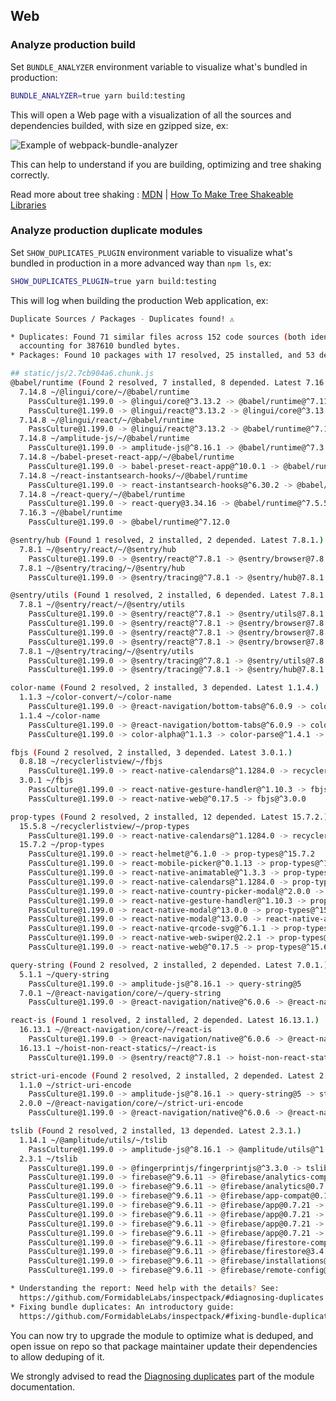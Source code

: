## Web

### Analyze production build

Set `BUNDLE_ANALYZER` environment variable to visualize what's bundled in production:

```bash
BUNDLE_ANALYZER=true yarn build:testing
```

This will open a Web page with a visualization of all the sources and dependencies builded, with size en gzipped size, ex:

![Example of webpack-bundle-analyzer](https://user-images.githubusercontent.com/77674046/182584538-e0554a55-5f8f-4282-b3a2-aebfce5ec9d6.png)

This can help to understand if you are building, optimizing and tree shaking correctly.

Read more about tree shaking : [MDN](https://developer.mozilla.org/en-US/docs/Glossary/Tree_shaking) | [How To Make Tree Shakeable Libraries](https://blog.theodo.com/2021/04/library-tree-shaking/)

### Analyze production duplicate modules

Set `SHOW_DUPLICATES_PLUGIN` environment variable to visualize what's bundled in production in a more advanced way than `npm ls`, ex:

```bash
SHOW_DUPLICATES_PLUGIN=true yarn build:testing
```

This will log when building the production Web application, ex:

```bash
Duplicate Sources / Packages - Duplicates found! ⚠️

* Duplicates: Found 71 similar files across 152 code sources (both identical + similar)
  accounting for 387610 bundled bytes.
* Packages: Found 10 packages with 17 resolved, 25 installed, and 53 depended versions.

## static/js/2.7cb904a6.chunk.js
@babel/runtime (Found 2 resolved, 7 installed, 8 depended. Latest 7.16.3.)
  7.14.8 ~/@lingui/core/~/@babel/runtime
    PassCulture@1.199.0 -> @lingui/core@^3.13.2 -> @babel/runtime@^7.11.2
    PassCulture@1.199.0 -> @lingui/react@^3.13.2 -> @lingui/core@^3.13.2 -> @babel/runtime@^7.11.2
  7.14.8 ~/@lingui/react/~/@babel/runtime
    PassCulture@1.199.0 -> @lingui/react@^3.13.2 -> @babel/runtime@^7.11.2
  7.14.8 ~/amplitude-js/~/@babel/runtime
    PassCulture@1.199.0 -> amplitude-js@^8.16.1 -> @babel/runtime@^7.3.4
  7.14.8 ~/babel-preset-react-app/~/@babel/runtime
    PassCulture@1.199.0 -> babel-preset-react-app@^10.0.1 -> @babel/runtime@^7.16.3
  7.14.8 ~/react-instantsearch-hooks/~/@babel/runtime
    PassCulture@1.199.0 -> react-instantsearch-hooks@^6.30.2 -> @babel/runtime@^7.1.2
  7.14.8 ~/react-query/~/@babel/runtime
    PassCulture@1.199.0 -> react-query@3.34.16 -> @babel/runtime@^7.5.5
  7.16.3 ~/@babel/runtime
    PassCulture@1.199.0 -> @babel/runtime@^7.12.0

@sentry/hub (Found 1 resolved, 2 installed, 2 depended. Latest 7.8.1.)
  7.8.1 ~/@sentry/react/~/@sentry/hub
    PassCulture@1.199.0 -> @sentry/react@^7.8.1 -> @sentry/browser@7.8.1 -> @sentry/core@7.8.1 -> @sentry/hub@7.8.1
  7.8.1 ~/@sentry/tracing/~/@sentry/hub
    PassCulture@1.199.0 -> @sentry/tracing@^7.8.1 -> @sentry/hub@7.8.1

@sentry/utils (Found 1 resolved, 2 installed, 6 depended. Latest 7.8.1.)
  7.8.1 ~/@sentry/react/~/@sentry/utils
    PassCulture@1.199.0 -> @sentry/react@^7.8.1 -> @sentry/utils@7.8.1
    PassCulture@1.199.0 -> @sentry/react@^7.8.1 -> @sentry/browser@7.8.1 -> @sentry/utils@7.8.1
    PassCulture@1.199.0 -> @sentry/react@^7.8.1 -> @sentry/browser@7.8.1 -> @sentry/core@7.8.1 -> @sentry/utils@7.8.1
    PassCulture@1.199.0 -> @sentry/react@^7.8.1 -> @sentry/browser@7.8.1 -> @sentry/core@7.8.1 -> @sentry/hub@7.8.1 -> @sentry/utils@7.8.1
  7.8.1 ~/@sentry/tracing/~/@sentry/utils
    PassCulture@1.199.0 -> @sentry/tracing@^7.8.1 -> @sentry/utils@7.8.1
    PassCulture@1.199.0 -> @sentry/tracing@^7.8.1 -> @sentry/hub@7.8.1 -> @sentry/utils@7.8.1

color-name (Found 2 resolved, 2 installed, 3 depended. Latest 1.1.4.)
  1.1.3 ~/color-convert/~/color-name
    PassCulture@1.199.0 -> @react-navigation/bottom-tabs@^6.0.9 -> color@^3.1.3 -> color-convert@^1.9.3 -> color-name@1.1.3
  1.1.4 ~/color-name
    PassCulture@1.199.0 -> @react-navigation/bottom-tabs@^6.0.9 -> color@^3.1.3 -> color-string@^1.6.0 -> color-name@^1.0.0
    PassCulture@1.199.0 -> color-alpha@^1.1.3 -> color-parse@^1.4.1 -> color-name@^1.0.0

fbjs (Found 2 resolved, 2 installed, 3 depended. Latest 3.0.1.)
  0.8.18 ~/recyclerlistview/~/fbjs
    PassCulture@1.199.0 -> react-native-calendars@^1.1284.0 -> recyclerlistview@^3.0.5 -> prop-types@15.5.8 -> fbjs@^0.8.9
  3.0.1 ~/fbjs
    PassCulture@1.199.0 -> react-native-gesture-handler@^1.10.3 -> fbjs@^3.0.0
    PassCulture@1.199.0 -> react-native-web@^0.17.5 -> fbjs@^3.0.0

prop-types (Found 2 resolved, 2 installed, 12 depended. Latest 15.7.2.)
  15.5.8 ~/recyclerlistview/~/prop-types
    PassCulture@1.199.0 -> react-native-calendars@^1.1284.0 -> recyclerlistview@^3.0.5 -> prop-types@15.5.8
  15.7.2 ~/prop-types
    PassCulture@1.199.0 -> react-helmet@^6.1.0 -> prop-types@^15.7.2
    PassCulture@1.199.0 -> react-mobile-picker@^0.1.13 -> prop-types@^15.6.0
    PassCulture@1.199.0 -> react-native-animatable@^1.3.3 -> prop-types@^15.7.2
    PassCulture@1.199.0 -> react-native-calendars@^1.1284.0 -> prop-types@^15.5.10
    PassCulture@1.199.0 -> react-native-country-picker-modal@^2.0.0 -> prop-types@15.7.2
    PassCulture@1.199.0 -> react-native-gesture-handler@^1.10.3 -> prop-types@^15.7.2
    PassCulture@1.199.0 -> react-native-modal@^13.0.0 -> prop-types@^15.6.2
    PassCulture@1.199.0 -> react-native-modal@^13.0.0 -> react-native-animatable@1.3.3 -> prop-types@^15.7.2
    PassCulture@1.199.0 -> react-native-qrcode-svg@^6.1.1 -> prop-types@^15.7.2
    PassCulture@1.199.0 -> react-native-web-swiper@2.2.1 -> prop-types@^15.6.2
    PassCulture@1.199.0 -> react-native-web@^0.17.5 -> prop-types@^15.6.0

query-string (Found 2 resolved, 2 installed, 2 depended. Latest 7.0.1.)
  5.1.1 ~/query-string
    PassCulture@1.199.0 -> amplitude-js@^8.16.1 -> query-string@5
  7.0.1 ~/@react-navigation/core/~/query-string
    PassCulture@1.199.0 -> @react-navigation/native@^6.0.6 -> @react-navigation/core@^6.1.0 -> query-string@^7.0.0

react-is (Found 1 resolved, 2 installed, 2 depended. Latest 16.13.1.)
  16.13.1 ~/@react-navigation/core/~/react-is
    PassCulture@1.199.0 -> @react-navigation/native@^6.0.6 -> @react-navigation/core@^6.1.0 -> react-is@^16.13.0
  16.13.1 ~/hoist-non-react-statics/~/react-is
    PassCulture@1.199.0 -> @sentry/react@^7.8.1 -> hoist-non-react-statics@^3.3.2 -> react-is@^16.7.0

strict-uri-encode (Found 2 resolved, 2 installed, 2 depended. Latest 2.0.0.)
  1.1.0 ~/strict-uri-encode
    PassCulture@1.199.0 -> amplitude-js@^8.16.1 -> query-string@5 -> strict-uri-encode@^1.0.0
  2.0.0 ~/@react-navigation/core/~/strict-uri-encode
    PassCulture@1.199.0 -> @react-navigation/native@^6.0.6 -> @react-navigation/core@^6.1.0 -> query-string@^7.0.0 -> strict-uri-encode@^2.0.0

tslib (Found 2 resolved, 2 installed, 13 depended. Latest 2.3.1.)
  1.14.1 ~/@amplitude/utils/~/tslib
    PassCulture@1.199.0 -> amplitude-js@^8.16.1 -> @amplitude/utils@^1.0.5 -> tslib@^1.9.3
  2.3.1 ~/tslib
    PassCulture@1.199.0 -> @fingerprintjs/fingerprintjs@^3.3.0 -> tslib@^2.0.1
    PassCulture@1.199.0 -> firebase@^9.6.11 -> @firebase/analytics-compat@0.1.9 -> tslib@^2.1.0
    PassCulture@1.199.0 -> firebase@^9.6.11 -> @firebase/analytics@0.7.8 -> tslib@^2.1.0
    PassCulture@1.199.0 -> firebase@^9.6.11 -> @firebase/app-compat@0.1.22 -> tslib@^2.1.0
    PassCulture@1.199.0 -> firebase@^9.6.11 -> @firebase/app@0.7.21 -> tslib@^2.1.0
    PassCulture@1.199.0 -> firebase@^9.6.11 -> @firebase/app@0.7.21 -> @firebase/component@0.5.13 -> tslib@^2.1.0
    PassCulture@1.199.0 -> firebase@^9.6.11 -> @firebase/app@0.7.21 -> @firebase/logger@0.3.2 -> tslib@^2.1.0
    PassCulture@1.199.0 -> firebase@^9.6.11 -> @firebase/app@0.7.21 -> @firebase/util@1.5.2 -> tslib@^2.1.0
    PassCulture@1.199.0 -> firebase@^9.6.11 -> @firebase/firestore-compat@0.1.17 -> tslib@^2.1.0
    PassCulture@1.199.0 -> firebase@^9.6.11 -> @firebase/firestore@3.4.8 -> tslib@^2.1.0
    PassCulture@1.199.0 -> firebase@^9.6.11 -> @firebase/installations@0.5.8 -> tslib@^2.1.0
    PassCulture@1.199.0 -> firebase@^9.6.11 -> @firebase/remote-config@0.3.7 -> tslib@^2.1.0

* Understanding the report: Need help with the details? See:
  https://github.com/FormidableLabs/inspectpack/#diagnosing-duplicates
* Fixing bundle duplicates: An introductory guide:
  https://github.com/FormidableLabs/inspectpack/#fixing-bundle-duplicates
```

You can now try to upgrade the module to optimize what is deduped, 
and open issue on repo so that package maintainer update their dependencies to allow deduping of it.

We strongly advised to read the [Diagnosing duplicates](https://github.com/FormidableLabs/inspectpack#diagnosing-duplicates) part of the module documentation. 
